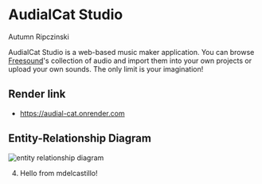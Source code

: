 # AudialCat Studio
Autumn Ripczinski

AudialCat Studio is a web-based music maker application. You can browse [Freesound](https://freesound.org/)'s collection of audio and import them into your own projects or upload your own sounds. The only limit is your imagination!

## Render link
* https://audial-cat.onrender.com

## Entity-Relationship Diagram
![entity relationship diagram](docs/er-diagram.png)

4. Hello from mdelcastillo!